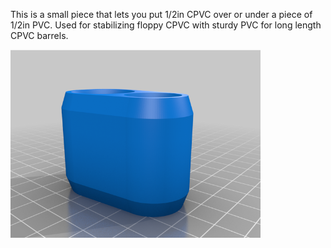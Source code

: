 This is a small piece that lets you put 1/2in CPVC over or under a piece of 1/2in PVC. Used for stabilizing floppy CPVC with sturdy PVC for long length CPVC barrels.

<img src="images/featured_preview_PVC_CPVC_OVER_UNDER.png" style="width:400px;">
